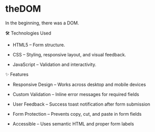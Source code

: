# theDOM
In the beginning, there was a DOM.

🛠 Technologies Used

- HTML5 – Form structure.

- CSS – Styling, responsive layout, and visual feedback.

- JavaScript – Validation and interactivity.

✨ Features

- Responsive Design – Works across desktop and mobile devices

- Custom Validation – Inline error messages for required fields

- User Feedback – Success toast notification after form submission

- Form Protection – Prevents copy, cut, and paste in form fields

- Accessible – Uses semantic HTML and proper form labels
